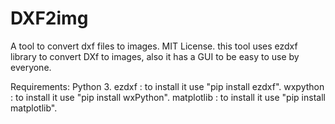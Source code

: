 # DXF2img
A tool to convert dxf files to images.
MIT License.
this tool uses ezdxf library to convert DXf to images,
also it has a GUI to be easy to use by everyone.

Requirements:
Python 3.
ezdxf : to install it use "pip install ezdxf".
wxpython : to install it use "pip install wxPython".
matplotlib : to install it use "pip install matplotlib".

